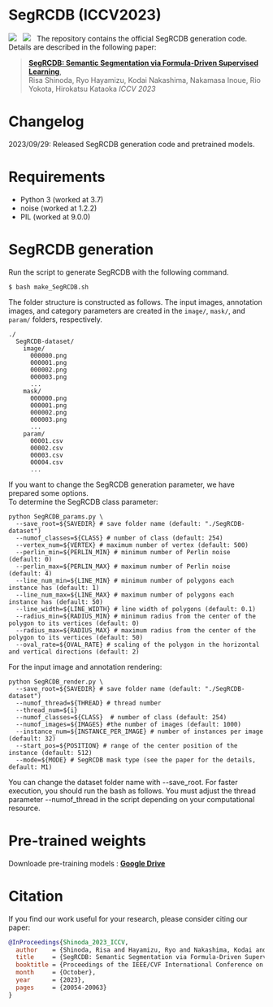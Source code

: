 # SegRCDB (ICCV2023)
<a href='https://openaccess.thecvf.com/content/ICCV2023/html/Shinoda_SegRCDB_Semantic_Segmentation_via_Formula-Driven_Supervised_Learning_ICCV_2023_paper.html'><img src='https://img.shields.io/badge/Paper-PDF-red'></a> &nbsp; 
<a href='https://dahlian00.github.io/SegRCDBPage/'><img src='https://img.shields.io/badge/Project-Page-Green'></a> &nbsp; 
The repository contains the official SegRCDB generation code.
Details are described in the following paper: 
> [**SegRCDB: Semantic Segmentation via Formula-Driven Supervised Learning**](https://openaccess.thecvf.com/content/ICCV2023/html/Shinoda_SegRCDB_Semantic_Segmentation_via_Formula-Driven_Supervised_Learning_ICCV_2023_paper.html),  
> Risa Shinoda, Ryo Hayamizu, Kodai Nakashima, Nakamasa Inoue, Rio Yokota, Hirokatsu Kataoka
> *ICCV 2023*

# Changelog
2023/09/29: Released SegRCDB generation code and pretrained models.

# Requirements
- Python 3 (worked at 3.7)
- noise (worked at 1.2.2)
- PIL (worked at 9.0.0)

# SegRCDB generation
Run the script to generate SegRCDB with the following command.

```shell
$ bash make_SegRCDB.sh
```

The folder structure is constructed as follows. The input images, annotation images, and category parameters are created in the ```image/```, ```mask/```, and ```param/``` folders, respectively. 

```
./
  SegRCDB-dataset/
    image/
      000000.png
      000001.png
      000002.png
      000003.png
      ...
    mask/
      000000.png
      000001.png
      000002.png
      000003.png
      ...
    param/
      00001.csv
      00002.csv
      00003.csv
      00004.csv
      ...
```
If you want to change the SegRCDB generation parameter, we have prepared some options.   
To determine the SegRCDB class parameter:

```
python SegRCDB_params.py \
  --save_root=${SAVEDIR} # save folder name (default: "./SegRCDB-dataset")
  --numof_classes=${CLASS} # number of class (default: 254)
  --vertex_num=${VERTEX} # maximum number of vertex (default: 500)
  --perlin_min=${PERLIN_MIN} # minimum number of Perlin noise (default: 0)
  --perlin_max=${PERLIN_MAX} # maximum number of Perlin noise (default: 4)
  --line_num_min=${LINE_MIN} # minimum number of polygons each instance has (default: 1)
  --line_num_max=${LINE_MAX} # maximum number of polygons each instance has (default: 50)
  --line_width=${LINE_WIDTH} # line width of polygons (default: 0.1)
  --radius_min=${RADIUS_MIN} # minimum radius from the center of the polygon to its vertices (default: 0)
  --radius_max=${RADIUS_MAX} # maximum radius from the center of the polygon to its vertices (default: 50)
  --oval_rate=${OVAL_RATE} # scaling of the polygon in the horizontal and vertical directions (default: 2)
```
For the input image and annotation rendering:
```
python SegRCDB_render.py \
  --save_root=${SAVEDIR} # save folder name (default: "./SegRCDB-dataset")
  --numof_thread=${THREAD} # thread number
  --thread_num=${i} 
  --numof_classes=${CLASS}  # number of class (default: 254)
  --numof_images=${IMAGES} #the number of images (default: 1000)
  --instance_num=${INSTANCE_PER_IMAGE} # number of instances per image (default: 32)
  --start_pos=${POSITION} # range of the center position of the instance (default: 512)
  --mode=${MODE} # SegRCDB mask type (see the paper for the details, default: M1)
```

You can change the dataset folder name with --save_root. For faster execution, you should run the bash as follows. You must adjust the thread parameter --numof_thread in the script depending on your computational resource.

# Pre-trained weights
Downloade pre-training models : [**Google Drive**](https://drive.google.com/drive/folders/1MGDnq6kZEzxgKquVnSO-B0UpT4N3ylwY?usp=sharing)

# Citation
If you find our work useful for your research, please consider citing our paper:
```bibtex
@InProceedings{Shinoda_2023_ICCV,
  author    = {Shinoda, Risa and Hayamizu, Ryo and Nakashima, Kodai and Inoue, Nakamasa and Yokota, Rio and Kataoka, Hirokatsu},
  title     = {SegRCDB: Semantic Segmentation via Formula-Driven Supervised Learning},
  booktitle = {Proceedings of the IEEE/CVF International Conference on Computer Vision (ICCV)},
  month     = {October},
  year      = {2023},
  pages     = {20054-20063}
}
```
